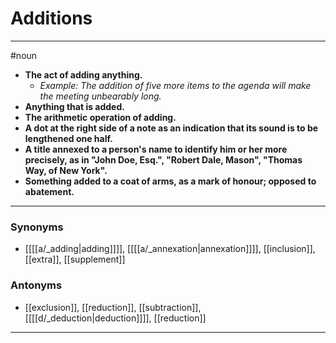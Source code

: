 # Additions
---
#noun
- **The act of adding anything.**
	- _Example: The addition of five more items to the agenda will make the meeting unbearably long._
- **Anything that is added.**
- **The arithmetic operation of adding.**
- **A dot at the right side of a note as an indication that its sound is to be lengthened one half.**
- **A title annexed to a person's name to identify him or her more precisely, as in "John Doe, Esq.", "Robert Dale, Mason", "Thomas Way, of New York".**
- **Something added to a coat of arms, as a mark of honour; opposed to abatement.**
---
### Synonyms
- [[[[a/_adding|adding]]]], [[[[a/_annexation|annexation]]]], [[inclusion]], [[extra]], [[supplement]]
### Antonyms
- [[exclusion]], [[reduction]], [[subtraction]], [[[[d/_deduction|deduction]]]], [[reduction]]
---
